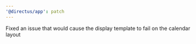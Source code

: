 ```yaml
---
'@directus/app': patch
---
```


Fixed an issue that would cause the display template to fail on the calendar layout
